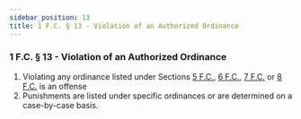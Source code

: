 ```yaml
---
sidebar_position: 13
title: 1 F.C. § 13 - Violation of an Authorized Ordinance
---
```


<h3 id="FC1.13">1 F.C. § 13 - Violation of an Authorized Ordinance</h3>
<ol>
	<li>Violating any ordinance listed under Sections <a href="https://legislation.scpfofficial.com/foundation_code/ordinances/area_ordinance/site_phi">5 F.C.</a>, <a href="https://legislation.scpfofficial.com/foundation_code/ordinances/classd_regulations/article_one">6 F.C.</a>, <a href="https://legislation.scpfofficial.com/foundation_code/ordinances/moderation_provisions/article_one">7 F.C.</a> or <a href="https://legislation.scpfofficial.com/foundation_code/ordinances/protocols/blue_sky">8 F.C.</a> is an offense</li>
	<li>Punishments are listed under specific ordinances or are determined on a case-by-case basis.</li>
</ol>